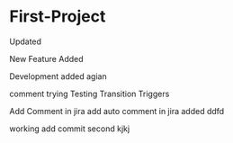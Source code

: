 # First-Project


Updated


New Feature Added

Development added agian

comment trying
Testing Transition Triggers

Add Comment in jira
add auto comment in jira
added
ddfd

working
add
commit second
kjkj
